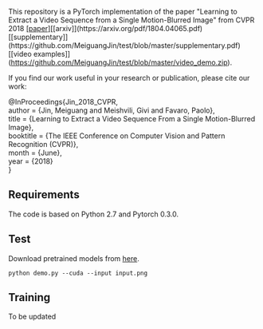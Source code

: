 This repository is a PyTorch implementation of the paper "Learning to Extract a Video Sequence from a Single Motion-Blurred Image" from CVPR 2018 [[paper]](http://openaccess.thecvf.com/content_cvpr_2018/papers/Jin_Learning_to_Extract_CVPR_2018_paper.pdf.)[[arxiv]](https://arxiv.org/pdf/1804.04065.pdf)[[supplementary]](https://github.com/MeiguangJin/test/blob/master/supplementary.pdf)[[video examples]](https://github.com/MeiguangJin/test/blob/master/video_demo.zip).

If you find our work useful in your research or publication, please cite our work:

@InProceedings{Jin_2018_CVPR,  
author = {Jin, Meiguang and Meishvili, Givi and Favaro, Paolo},  
title = {Learning to Extract a Video Sequence From a Single Motion-Blurred Image},  
booktitle = {The IEEE Conference on Computer Vision and Pattern Recognition (CVPR)},  
month = {June},  
year = {2018}  
}  
## **Requirements**  
The code is based on Python 2.7 and Pytorch 0.3.0.  
## **Test**
Download pretrained models from [here](https://www.dropbox.com/sh/r0n9x6uz1ke8iuy/AADJBQBf9E2UMzG4Gt2Az-Qza?dl=0).  
```
python demo.py --cuda --input input.png
```  
## **Training**  
To be updated
